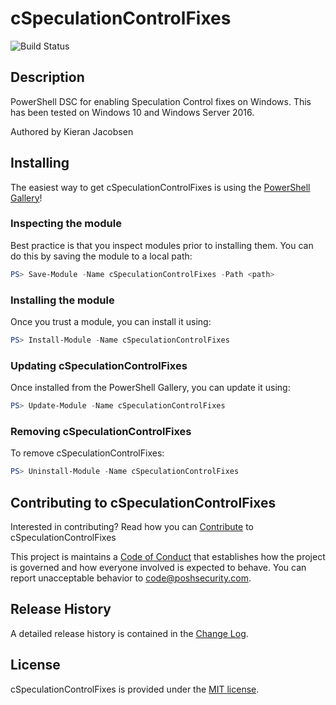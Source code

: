 # cSpeculationControlFixes

![Build Status](https://poshsecurity.visualstudio.com/_apis/public/build/definitions/3d8291e9-888c-4ff2-8223-f7eefdabecb7/30/badge)

## Description

PowerShell DSC for enabling Speculation Control fixes on Windows. This has been tested on Windows 10 and Windows Server 2016.

Authored by Kieran Jacobsen

## Installing

The easiest way to get cSpeculationControlFixes is using the [PowerShell Gallery](https://powershellgallery.com/packages/cSpeculationControlFixes/)!

### Inspecting the module

Best practice is that you inspect modules prior to installing them. You can do this by saving the module to a local path:

``` PowerShell
PS> Save-Module -Name cSpeculationControlFixes -Path <path>
```

### Installing the module

Once you trust a module, you can install it using:

``` PowerShell
PS> Install-Module -Name cSpeculationControlFixes
```

### Updating cSpeculationControlFixes

Once installed from the PowerShell Gallery, you can update it using:

``` PowerShell
PS> Update-Module -Name cSpeculationControlFixes
```

### Removing cSpeculationControlFixes

To remove cSpeculationControlFixes:

``` PowerShell
PS> Uninstall-Module -Name cSpeculationControlFixes
```

## Contributing to cSpeculationControlFixes

Interested in contributing? Read how you can [Contribute](contributing.md) to cSpeculationControlFixes

This project is maintains a [Code of Conduct](code-of-conduct.md) that establishes how the project is governed and how everyone involved is expected to behave. You can report unacceptable behavior to [code@poshsecurity.com](mailto:code@poshsecurity.com).

## Release History

A detailed release history is contained in the [Change Log](CHANGELOG.md).

## License

cSpeculationControlFixes is provided under the [MIT license](LICENSE.md).
